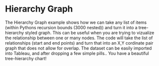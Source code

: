 # Hierarchy Graph
The Hierarchy Graph example shows how we can take any list of items (within Pythons recursion bounds (3000 nested)) and turn it into a tree-hierarchy styled graph. This can be useful when you are trying to vizualize the relationship between one or many nodes. The code will take the list of relationships (start and end points) and turn that into an X,Y cordinate pair graph that does not allow for overlap. The dataset can be easily imported into Tableau, and after dropping a few simple pills.. You have a beautiful tree-hierarchy chart!

## 
